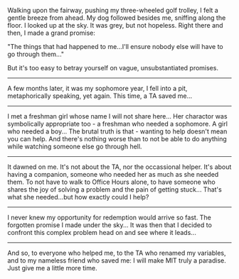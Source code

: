 Walking upon the fairway, pushing my three-wheeled golf trolley, I felt a gentle breeze from ahead. 
My dog followed besides me, sniffing along the floor. I looked up at the sky. It was grey, but not hopeless. Right there and then, I made a grand promise: 

"The things that had happened to me...I'll ensure nobody else will have to go through them..."

But it's too easy to betray yourself on vague, unsubstantiated promises.

--------------------------------------------------------------------------------------

A few months later, it was my sophomore year, I fell into a pit, metaphorically speaking, yet again. 
This time, a TA saved me...

---------------------------------------------------------------------------------------

I met a freshman girl whose name I will not share here... Her charactor was symbolically appropriate too - a freshman who needed a sophomore. A girl who needed a boy...
The brutal truth is that - wanting to help doesn't mean you can help. 
And there's nothing worse than to not be able to do anything while watching someone else go through hell. 

--------------------------------------------------------------------------------------------

It dawned on me. It's not about the TA, nor the occassional helper. It's about having a companion, someone who needed her as much as she needed them. To not have to walk to Office Hours alone, to have someone who shares the joy of solving a problem and the pain of getting stuck... That's what she needed...but how exactly could I help?

-----------------------------------------------------------------------------------------

I never knew my opportunity for redemption would arrive so fast. The forgotten promise I made under the sky... It was then
that I decided to confront this complex problem head on and see where it leads...

-------------------------------------------------------------------------

And so, to everyone who helped me, to the TA who renamed my variables, and to my nameless friend who saved me: 
I will make MIT truly a paradise. Just give me a little more time. 
